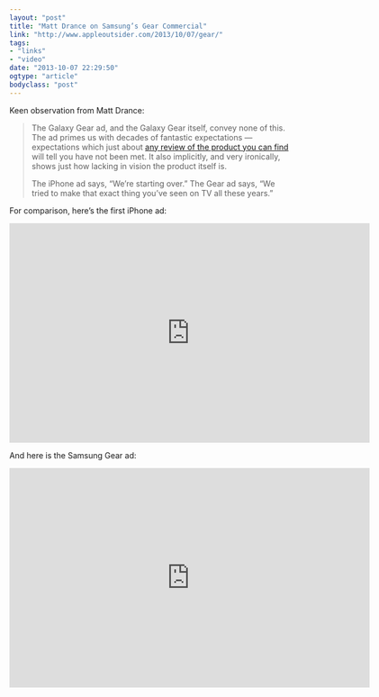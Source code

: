 ```yaml
---
layout: "post"
title: "Matt Drance on Samsung’s Gear Commercial"
link: "http://www.appleoutsider.com/2013/10/07/gear/"
tags: 
- "links"
- "video"
date: "2013-10-07 22:29:50"
ogtype: "article"
bodyclass: "post"
---
```


Keen observation from Matt Drance:

> The Galaxy Gear ad, and the Galaxy Gear itself, convey none of this. The ad primes us with decades of fantastic expectations — expectations which just about [any review of the product you can find](http://tech.fortune.cnn.com/2013/10/04/apple-samsung-iwatch-gear/) will tell you have not been met. It also implicitly, and very ironically, shows just how lacking in vision the product itself is.
> 
> The iPhone ad says, “We’re starting over.” The Gear ad says, “We tried to make that exact thing you’ve seen on TV all these years.”

For comparison, here’s the first iPhone ad:

<span class="embed-youtube" style="text-align:center; display: block;"><iframe allowfullscreen="true" class="youtube-player" frameborder="0" height="390" src="http://www.youtube.com/embed/6Bvfs4ai5XU?version=3&rel=1&fs=1&showsearch=0&showinfo=1&iv_load_policy=1&wmode=transparent" type="text/html" width="640"></iframe></span>

And here is the Samsung Gear ad:

<span class="embed-youtube" style="text-align:center; display: block;"><iframe allowfullscreen="true" class="youtube-player" frameborder="0" height="390" src="http://www.youtube.com/embed/B3qeJKax2CU?version=3&rel=1&fs=1&showsearch=0&showinfo=1&iv_load_policy=1&wmode=transparent" type="text/html" width="640"></iframe></span>